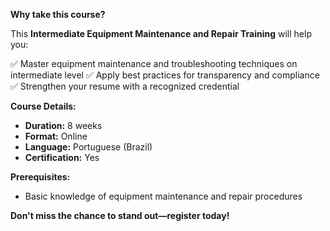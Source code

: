 **Why take this course?**

This **Intermediate Equipment Maintenance and Repair Training** will help you:

✅ Master equipment maintenance and troubleshooting techniques on intermediate level
✅ Apply best practices for transparency and compliance
✅ Strengthen your resume with a recognized credential

**Course Details:**
- **Duration:** 8 weeks
- **Format:** Online
- **Language:** Portuguese (Brazil)
- **Certification:** Yes

**Prerequisites:**
- Basic knowledge of equipment maintenance and repair procedures

**Don't miss the chance to stand out—register today!**